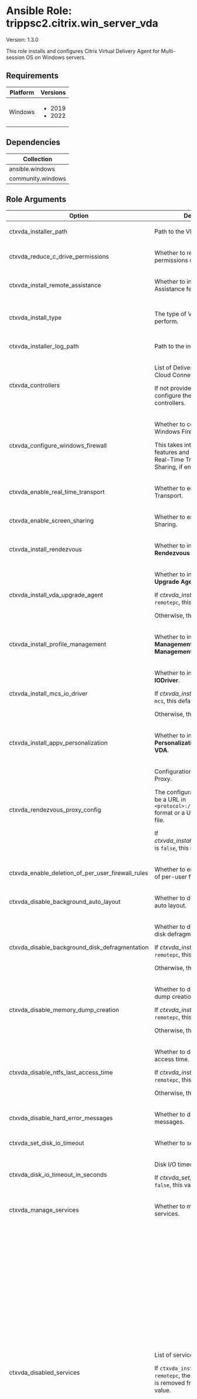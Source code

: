 <!-- BEGIN_ANSIBLE_DOCS -->

# Ansible Role: trippsc2.citrix.win_server_vda
Version: 1.3.0

This role installs and configures Citrix Virtual Delivery Agent for Multi-session OS on Windows servers.

## Requirements

| Platform | Versions |
| -------- | -------- |
| Windows | <ul><li>2019</li><li>2022</li></ul> |

## Dependencies

| Collection |
| ---------- |
| ansible.windows |
| community.windows |

## Role Arguments
|Option|Description|Type|Required|Choices|Default|
|---|---|---|---|---|---|
| ctxvda_installer_path | <p>Path to the VDA installer.</p> | path | yes |  |  |
| ctxvda_reduce_c_drive_permissions | <p>Whether to reduce the permissions on the C drive.</p> | bool | no |  | true |
| ctxvda_install_remote_assistance | <p>Whether to install the Remote Assistance feature.</p> | bool | no |  | true |
| ctxvda_install_type | <p>The type of VDA installation to perform.</p> | str | no | <ul><li>mcs</li><li>pvs</li><li>remotepc</li></ul> | mcs |
| ctxvda_installer_log_path | <p>Path to the installer log.</p> | path | no |  | C:\Windows\Temp\CitrixVDA.log |
| ctxvda_controllers | <p>List of Delivery Controllers (or Cloud Connectors if Citrix DaaS).</p><p>If not provided, the role will not configure the VDA with controllers.</p> | list of 'str' | no |  |  |
| ctxvda_configure_windows_firewall | <p>Whether to configure the Windows Firewall.</p><p>This takes into account optional features and components, like Real-Time Transport and Screen Sharing, if enabled.</p> | bool | no |  | true |
| ctxvda_enable_real_time_transport | <p>Whether to enable Real-Time Transport.</p> | bool | no |  | true |
| ctxvda_enable_screen_sharing | <p>Whether to enable Screen Sharing.</p> | bool | no |  | true |
| ctxvda_install_rendezvous | <p>Whether to install **Citrix Rendezvous V2**.</p> | bool | no |  | false |
| ctxvda_install_vda_upgrade_agent | <p>Whether to install the **Citrix VDA Upgrade Agent**.</p><p>If *ctxvda_install_type* is set to `remotepc`, this defaults to `true`.</p><p>Otherwise, this defaults to `false`.</p> | bool | no |  | false |
| ctxvda_install_profile_management | <p>Whether to install **Citrix Profile Management** and **Citrix Profile Management WMI Plug-in**.</p> | bool | no |  | true |
| ctxvda_install_mcs_io_driver | <p>Whether to install **Citrix MCS IODriver**.</p><p>If *ctxvda_install_type* is set to `mcs`, this defaults to `true`.</p><p>Otherwise, this defaults to `false`.</p> | bool | no |  | false |
| ctxvda_install_appv_personalization | <p>Whether to install **Citrix Personalization for App-V - VDA**.</p> | bool | no |  | false |
| ctxvda_rendezvous_proxy_config | <p>Configuration for Rendezvous Proxy.</p><p>The configuration should either be a URL in `<protocol>://<host>:<port>` format or a URL path to a `.pac` file.</p><p>If *ctxvda_install_rendezvous_proxy* is `false`, this is ignored.</p> | str | no |  |  |
| ctxvda_enable_deletion_of_per_user_firewall_rules | <p>Whether to enable the deletion of per-user firewall rules.</p> | bool | no |  | true |
| ctxvda_disable_background_auto_layout | <p>Whether to disable background auto layout.</p> | bool | no |  | true |
| ctxvda_disable_background_disk_defragmentation | <p>Whether to disable background disk defragmentation.</p><p>If *ctxvda_install_type* is set to `remotepc`, this defaults to `false`.</p><p>Otherwise, this defaults to `true`.</p> | bool | no |  | false |
| ctxvda_disable_memory_dump_creation | <p>Whether to disable memory dump creation.</p><p>If *ctxvda_install_type* is set to `remotepc`, this defaults to `false`.</p><p>Otherwise, this defaults to `true`.</p> | bool | no |  | false |
| ctxvda_disable_ntfs_last_access_time | <p>Whether to disable NTFS last access time.</p><p>If *ctxvda_install_type* is set to `remotepc`, this defaults to `false`.</p><p>Otherwise, this defaults to `true`.</p> | bool | no |  | false |
| ctxvda_disable_hard_error_messages | <p>Whether to disable hard error messages.</p> | bool | no |  | true |
| ctxvda_set_disk_io_timeout | <p>Whether to set disk I/O timeout.</p> | bool | no |  | true |
| ctxvda_disk_io_timeout_in_seconds | <p>Disk I/O timeout in seconds.</p><p>If *ctxvda_set_disk_io_timeout* is `false`, this value is ignored.</p> | int | no |  | 200 |
| ctxvda_manage_services | <p>Whether to manage the Citrix services.</p> | bool | no |  | true |
| ctxvda_disabled_services | <p>List of services to disable.</p><p>If `ctxvda_install_type` is set to `remotepc`, the `Superfetch` service is removed from the default value.</p> | list of dicts of 'ctxvda_disabled_services' options | no |  | [{"display_name": "AllJoyn Router Service", "name": "AJRouter"}, {"display_name": "Application Layer Gateway Service", "name": "ALG"}, {"display_name": "Bluetooth Audio Gateway Service", "name": "BTAGService"}, {"display_name": "Bluetooth Support Service", "name": "bthserv"}, {"display_name": "Diagnostic Policy Service", "name": "DPS"}, {"display_name": "Diagnostic Service Host", "name": "WdiServiceHost"}, {"display_name": "Diagnostic System Host", "name": "WdiSystemHost"}, {"display_name": "Downloaded Maps Manager", "name": "MapsBroker"}, {"display_name": "Encrypting File System (EFS)", "name": "EFS"}, {"display_name": "Function Discovery Provider Host", "name": "fdPHost"}, {"display_name": "Function Discovery Resource Publication", "name": "FDResPub"}, {"display_name": "Internet Connection Sharing (ICS)", "name": "SharedAccess"}, {"display_name": "Offline Files", "name": "CscService"}, {"display_name": "Payments and NFC/SE Manager", "name": "SEMgrSvc"}, {"display_name": "Secure Socket Tunneling Protocol Service", "name": "SstpSvc"}, {"display_name": "Sensor Monitoring Service", "name": "SensrSvc"}, {"display_name": "Shared PC Account Manager", "name": "shpamsvc"}, {"display_name": "SSDP Discovery", "name": "SSDPSRV"}, {"display_name": "UPnP Device Host", "name": "upnphost"}, {"display_name": "Windows Media Player Network Sharing Service", "name": "WMPNetworkSvc"}, {"display_name": "Windows Mobile Hotspot Service", "name": "icssvc"}, {"display_name": "Superfetch", "name": "SysMain"}, {"display_name": "Windows Error Reporting Service", "name": "WerSvc"}] |
| ctxvda_manage_scheduled_tasks | <p>Whether to manage the Citrix scheduled tasks.</p> | bool | no |  | true |
| ctxvda_disabled_scheduled_tasks | <p>List of scheduled tasks to disable.</p><p>If `ctxvda_install_type` is set to `remotepc`, the `Microsoft-Windows-DiskDiagnosticResolver`, `RegIdleBackup`, and `ScheduledDefrag` tasks are removed from the default value.</p> | list of dicts of 'ctxvda_disabled_scheduled_tasks' options | no |  | [{"name": "AnalyzeSystem", "path": "\\Microsoft\\Windows\\Power Efficiency Diagnostics"}, {"name": "BfeOnServiceStartTypeChange", "path": "\\Microsoft\\Windows\\Windows Filtering Platform"}, {"name": "Consolidator", "path": "\\Microsoft\\Windows\\Customer Experience Improvement Program"}, {"name": "CreateObjectTask", "path": "\\Microsoft\\Windows\\Shell"}, {"name": "IndexerAutomaticMaintenance", "path": "\\Microsoft\\Windows\\Shell"}, {"name": "MapsToastTask", "path": "\\Microsoft\\Windows\\Maps"}, {"name": "Microsoft Compatibility Appraiser", "path": "\\Microsoft\\Windows\\Application Experience"}, {"name": "Microsoft-Windows-DiskDiagnosticDataCollector", "path": "\\Microsoft\\Windows\\DiskDiagnostic"}, {"name": "Microsoft-Windows-DiskDiagnosticResolver", "path": "\\Microsoft\\Windows\\DiskDiagnostic"}, {"name": "MNO Metadata Parser", "path": "\\Microsoft\\Windows\\Mobile Broadband Accounts"}, {"name": "MobilityManager", "path": "\\Microsoft\\Windows\\Ras"}, {"name": "Notifications", "path": "\\Microsoft\\Windows\\Location"}, {"name": "ProactiveScan", "path": "\\Microsoft\\Windows\\Chkdsk"}, {"name": "ProcessMemoryDiagnosticEvents", "path": "\\Microsoft\\Windows\\MemoryDiagnostic"}, {"name": "ProgramDataUpdater", "path": "\\Microsoft\\Windows\\Application Experience"}, {"name": "Proxy", "path": "\\Microsoft\\Windows\\Autochk"}, {"name": "QueueReporting", "path": "\\Microsoft\\Windows\\Windows Error Reporting"}, {"name": "RegIdleBackup", "path": "\\Microsoft\\Windows\\Registry"}, {"name": "ResolutionHost", "path": "\\Microsoft\\Windows\\WDI"}, {"name": "RunFullMemoryDiagnostic", "path": "\\Microsoft\\Windows\\MemoryDiagnostic"}, {"name": "Scheduled", "path": "\\Microsoft\\Windows\\Diagnosis"}, {"name": "ScheduledDefrag", "path": "\\Microsoft\\Windows\\Defrag"}, {"name": "ServerManager", "path": "\\Microsoft\\Windows\\Server Manager"}, {"name": "StartComponentCleanup", "path": "\\Microsoft\\Windows\\Servicing"}, {"name": "StartupAppTask", "path": "\\Microsoft\\Windows\\Application Experience"}, {"name": "TPM-Maintenance", "path": "\\Microsoft\\Windows\\TPM"}, {"name": "UninstallDeviceTask", "path": "\\Microsoft\\Windows\\Bluetooth"}, {"name": "UPnPHostConfig", "path": "\\Microsoft\\Windows\\UPnP"}, {"name": "UsbCeip", "path": "\\Microsoft\\Windows\\Customer Experience Improvement Program"}, {"name": "VerifyWinRE", "path": "\\Microsoft\\Windows\\RecoveryEnvironment"}, {"name": "Windows Defender Cache Maintenance", "path": "\\Microsoft\\Windows\\Windows Defender"}, {"name": "Windows Defender Cleanup", "path": "\\Microsoft\\Windows\\Windows Defender"}, {"name": "Windows Defender Verification", "path": "\\Microsoft\\Windows\\Windows Defender"}, {"name": "UpdateLibrary", "path": "\\Microsoft\\Windows\\Windows Media Sharing"}, {"name": "WinSAT", "path": "\\Microsoft\\Windows\\Maintenance"}, {"name": "Recovery-Check", "path": "\\Microsoft\\Windows\\Workplace Join"}] |

### Options for ctxvda_disabled_services
|Option|Description|Type|Required|Choices|Default|
|---|---|---|---|---|---|
| display_name | <p>Display name of the service.</p> | str | yes |  |  |
| name | <p>Name of the service.</p> | str | yes |  |  |

### Options for ctxvda_disabled_scheduled_tasks
|Option|Description|Type|Required|Choices|Default|
|---|---|---|---|---|---|
| name | <p>Name of the scheduled task.</p> | str | yes |  |  |
| path | <p>Path of the scheduled task.</p> | str | yes |  |  |


## License
MIT

## Author and Project Information
Jim Tarpley
<!-- END_ANSIBLE_DOCS -->
